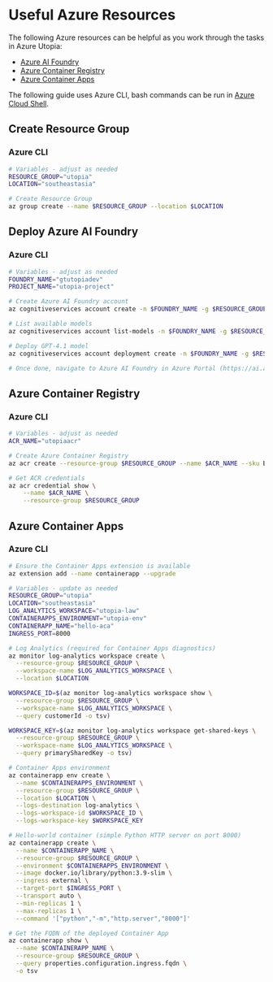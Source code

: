# Useful Azure Resources
The following Azure resources can be helpful as you work through the tasks in Azure Utopia:
- [Azure AI Foundry](https://learn.microsoft.com/en-us/azure/ai-foundry/what-is-azure-ai-foundry)
- [Azure Container Registry](https://learn.microsoft.com/en-us/azure/container-registry/container-registry-intro)
- [Azure Container Apps](https://learn.microsoft.com/en-us/azure/container-apps/overview)

The following guide uses Azure CLI, bash commands can be run in [Azure Cloud Shell](https://shell.azure.com/).

## Create Resource Group
### Azure CLI
```bash
# Variables - adjust as needed
RESOURCE_GROUP="utopia"
LOCATION="southeastasia"

# Create Resource Group
az group create --name $RESOURCE_GROUP --location $LOCATION
```

## Deploy Azure AI Foundry
### Azure CLI
```bash
# Variables - adjust as needed
FOUNDRY_NAME="gtutopiadev"
PROJECT_NAME="utopia-project"

# Create Azure AI Foundry account
az cognitiveservices account create -n $FOUNDRY_NAME -g $RESOURCE_GROUP --custom-domain $FOUNDRY_NAME --location $LOCATION --kind AIServices --sku S0

# List available models
az cognitiveservices account list-models -n $FOUNDRY_NAME -g $RESOURCE_GROUP | jq '.[] | { name: .name, format: .format, version: .version, sku: .skus[0].name, capacity: .skus[0].capacity.default }'

# Deploy GPT-4.1 model
az cognitiveservices account deployment create -n $FOUNDRY_NAME -g $RESOURCE_GROUP --deployment-name gpt-4.1 --model-name gpt-4.1 --model-version 2025-04-14 --model-format OpenAI --sku-capacity 1 --sku-name GlobalStandard

# Once done, navigate to Azure AI Foundry in Azure Portal (https://ai.azure.com) to create a project and add the deployed model to the project.
```


## Azure Container Registry
### Azure CLI
```bash
# Variables - adjust as needed
ACR_NAME="utopiaacr"

# Create Azure Container Registry
az acr create --resource-group $RESOURCE_GROUP --name $ACR_NAME --sku Basic --admin-enabled true

# Get ACR credentials
az acr credential show \
    --name $ACR_NAME \
    --resource-group $RESOURCE_GROUP
```

## Azure Container Apps
### Azure CLI
```bash
# Ensure the Container Apps extension is available
az extension add --name containerapp --upgrade

# Variables - update as needed
RESOURCE_GROUP="utopia"
LOCATION="southeastasia"
LOG_ANALYTICS_WORKSPACE="utopia-law"
CONTAINERAPPS_ENVIRONMENT="utopia-env"
CONTAINERAPP_NAME="hello-aca"
INGRESS_PORT=8000

# Log Analytics (required for Container Apps diagnostics)
az monitor log-analytics workspace create \
  --resource-group $RESOURCE_GROUP \
  --workspace-name $LOG_ANALYTICS_WORKSPACE \
  --location $LOCATION

WORKSPACE_ID=$(az monitor log-analytics workspace show \
  --resource-group $RESOURCE_GROUP \
  --workspace-name $LOG_ANALYTICS_WORKSPACE \
  --query customerId -o tsv)

WORKSPACE_KEY=$(az monitor log-analytics workspace get-shared-keys \
  --resource-group $RESOURCE_GROUP \
  --workspace-name $LOG_ANALYTICS_WORKSPACE \
  --query primarySharedKey -o tsv)

# Container Apps environment
az containerapp env create \
  --name $CONTAINERAPPS_ENVIRONMENT \
  --resource-group $RESOURCE_GROUP \
  --location $LOCATION \
  --logs-destination log-analytics \
  --logs-workspace-id $WORKSPACE_ID \
  --logs-workspace-key $WORKSPACE_KEY

# Hello-world container (simple Python HTTP server on port 8000)
az containerapp create \
  --name $CONTAINERAPP_NAME \
  --resource-group $RESOURCE_GROUP \
  --environment $CONTAINERAPPS_ENVIRONMENT \
  --image docker.io/library/python:3.9-slim \
  --ingress external \
  --target-port $INGRESS_PORT \
  --transport auto \
  --min-replicas 1 \
  --max-replicas 1 \
  --command '["python","-m","http.server","8000"]'

# Get the FQDN of the deployed Container App
az containerapp show \
  --name $CONTAINERAPP_NAME \
  --resource-group $RESOURCE_GROUP \
  --query properties.configuration.ingress.fqdn \
  -o tsv
```